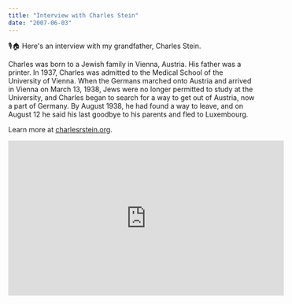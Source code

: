 ```yaml
---
title: "Interview with Charles Stein"
date: "2007-06-03"
---
```


🎙🏠 Here's an interview with my grandfather, Charles Stein.

Charles was born to a Jewish family in Vienna, Austria. His father was a printer. In 1937, Charles was admitted to the Medical School of the University of Vienna. When the Germans marched onto Austria and arrived in Vienna on March 13, 1938, Jews were no longer permitted to study at the University, and Charles began to search for a way to get out of Austria, now a part of Germany. By August 1938, he had found a way to leave, and on August 12 he said his last goodbye to his parents and fled to Luxembourg.

Learn more at [charlesrstein.org](https://charlesrstein.org).

<iframe width="560" height="315" src="https://www.youtube.com/embed/6JT_DAhMjiE" frameborder="0" allowfullscreen></iframe>